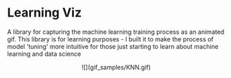 # Learning Viz
A library for capturing the machine learning training process as an animated gif.  This library is for learning purposes - I built it to make the process of model 'tuning' more intuitive for those just starting to learn about machine learning and data science

<p align='center'>
![](gif_samples/KNN.gif)
</p>
